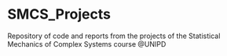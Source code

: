 # SMCS_Projects
Repository of code and reports from the projects of the Statistical Mechanics of Complex Systems course @UNIPD
